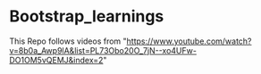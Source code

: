# Bootstrap_learnings

This Repo follows videos from "https://www.youtube.com/watch?v=8b0a_Awp9lA&list=PL73Obo20O_7jN--xo4UFw-DO1OM5vQEMJ&index=2"